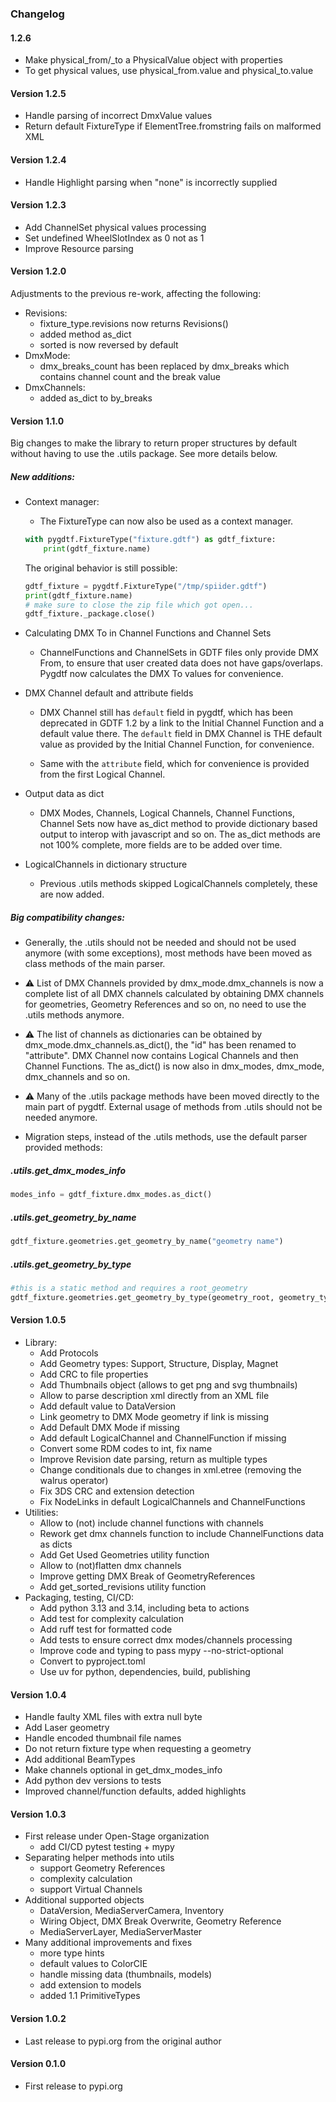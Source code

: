 ### Changelog

#### 1.2.6

* Make physical\_from/\_to a PhysicalValue object with properties
* To get physical values, use physical\_from.value and physical\_to.value

#### Version 1.2.5

* Handle parsing of incorrect DmxValue values
* Return default FixtureType if ElementTree.fromstring fails on malformed XML

#### Version 1.2.4

* Handle Highlight parsing when "none" is incorrectly supplied

#### Version 1.2.3

* Add ChannelSet physical values processing
* Set undefined WheelSlotIndex as 0 not as 1
* Improve Resource parsing

#### Version 1.2.0

Adjustments to the previous re-work, affecting the following:

- Revisions:
    - fixture\_type.revisions now returns Revisions()
    - added method as\_dict
    - sorted is now reversed by default
- DmxMode:
    - dmx\_breaks\_count has been replaced by dmx\_breaks which contains channel
      count and the break value
- DmxChannels:
    - added as\_dict to by\_breaks

#### Version 1.1.0

Big changes to make the library to return proper structures by default without
having to use the .utils package. See more details below.

##### New additions:

* Context manager:

    * The FixtureType can now also be used as a context manager.

    ```python
    with pygdtf.FixtureType("fixture.gdtf") as gdtf_fixture:
        print(gdtf_fixture.name)
    ````

    The original behavior is still possible:

    ```python
    gdtf_fixture = pygdtf.FixtureType("/tmp/spiider.gdtf")
    print(gdtf_fixture.name)
    # make sure to close the zip file which got open...
    gdtf_fixture._package.close()
    ```

* Calculating DMX To in Channel Functions and Channel Sets

    * ChannelFunctions and ChannelSets in GDTF files only provide DMX From, to
      ensure that user created data does not have gaps/overlaps. Pygdtf now
      calculates the DMX To values for convenience.

* DMX Channel default and attribute fields

    * DMX Channel still has `default` field in pygdtf, which has been
      deprecated in GDTF 1.2 by a link to the Initial Channel Function and a
      default value there.  The `default` field in DMX Channel is THE default
      value as provided by the Initial Channel Function, for convenience.

    * Same with the `attribute` field, which for convenience is provided from
      the first Logical Channel.

* Output data as dict

    * DMX Modes, Channels, Logical Channels, Channel Functions, Channel Sets
      now have as\_dict method to provide dictionary based output to interop
      with javascript and so on. The as\_dict methods are not 100% complete,
      more fields are to be added over time.

* LogicalChannels in dictionary structure

    * Previous .utils methods skipped LogicalChannels completely, these are now added.

##### Big compatibility changes:

* Generally, the .utils should not be needed and should not be used anymore
  (with some exceptions), most methods have been moved as class methods of the
  main parser.

* ⚠️  List of DMX Channels provided by dmx\_mode.dmx\_channels is now a
  complete list of all DMX channels calculated by obtaining DMX channels
  for geometries, Geometry References and so on, no need to use the .utils
  methods anymore.

* ⚠️  The list of channels as dictionaries can be obtained by
  dmx\_mode.dmx\_channels.as\_dict(), the "id" has been renamed to
  "attribute".  DMX Channel now contains Logical Channels and then Channel
  Functions. The as\_dict() is now also in dmx\_modes, dmx\_mode,
  dmx\_channels and so on.

* ⚠️  Many of the .utils package methods have been moved directly to the
  main part of pygdtf. External usage of methods from .utils should not be
  needed anymore.

* Migration steps, instead of the .utils methods, use the default parser
  provided methods:

##### .utils.get\_dmx\_modes\_info

```python
modes_info = gdtf_fixture.dmx_modes.as_dict()

```

##### .utils.get\_geometry\_by\_name

```python
gdtf_fixture.geometries.get_geometry_by_name("geometry name")
```

##### .utils.get\_geometry\_by\_type

```python
#this is a static method and requires a root_geometry
gdtf_fixture.geometries.get_geometry_by_type(geometry_root, geometry_type)
```

#### Version 1.0.5

* Library:
    * Add Protocols
    * Add Geometry types: Support, Structure, Display, Magnet
    * Add CRC to file properties
    * Add Thumbnails object (allows to get png and svg thumbnails)
    * Allow to parse description xml directly from an XML file
    * Add default value to DataVersion
    * Link geometry to DMX Mode geometry if link is missing
    * Add Default DMX Mode if missing
    * Add default LogicalChannel and ChannelFunction if missing
    * Convert some RDM codes to int, fix name
    * Improve Revision date parsing, return as multiple types
    * Change conditionals due to changes in xml.etree (removing the walrus operator)
    * Fix 3DS CRC and extension detection
    * Fix NodeLinks in default LogicalChannels and ChannelFunctions
* Utilities:
    * Allow to (not) include channel functions with channels
    * Rework get dmx channels function to include ChannelFunctions data as dicts
    * Add Get Used Geometries utility function
    * Allow to (not)flatten dmx channels
    * Improve getting DMX Break of GeometryReferences
    * Add get_sorted_revisions utility function
* Packaging, testing, CI/CD:
    * Add python 3.13 and 3.14, including beta to actions
    * Add test for complexity calculation
    * Add ruff test for formatted code
    * Add tests to ensure correct dmx modes/channels processing
    * Improve code and typing to pass mypy --no-strict-optional
    * Convert to pyproject.toml
    * Use uv for python, dependencies, build, publishing

#### Version 1.0.4

* Handle faulty XML files with extra null byte
* Add Laser geometry
* Handle encoded thumbnail file names
* Do not return fixture type when requesting a geometry
* Add additional BeamTypes
* Make channels optional in get_dmx_modes_info
* Add python dev versions to tests
* Improved channel/function defaults, added highlights

#### Version 1.0.3
* First release under Open-Stage organization
    * add CI/CD pytest testing + mypy
* Separating helper methods into utils
    * support Geometry References
    * complexity calculation
    * support Virtual Channels
* Additional supported objects
    * DataVersion, MediaServerCamera, Inventory
    * Wiring Object, DMX Break Overwrite, Geometry Reference
    * MediaServerLayer, MediaServerMaster
* Many additional improvements and fixes
    * more type hints
    * default values to ColorCIE
    * handle missing data (thumbnails, models)
    * add extension to models
    * added 1.1 PrimitiveTypes

#### Version 1.0.2
* Last release to pypi.org from the original author

#### Version 0.1.0
* First release to pypi.org
